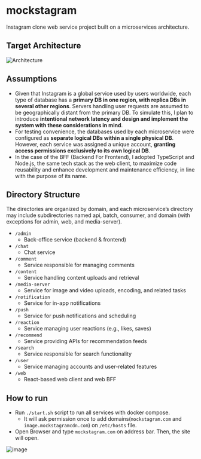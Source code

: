 # mockstagram

Instagram clone web service project built on a microservices architecture.

## Target Architecture
![Architecture](https://github.com/user-attachments/assets/e1e82eaf-41f9-49b7-9bff-51e3355f5a14)

## Assumptions
* Given that Instagram is a global service used by users worldwide, each type of database has a **primary DB in one region, with replica DBs in several other regions**. Servers handling user requests are assumed to be geographically distant from the primary DB. To simulate this, I plan to introduce **intentional network latency and design and implement the system with these considerations in mind**.
* For testing convenience, the databases used by each microservice were configured as **separate logical DBs within a single physical DB**. However, each service was assigned a unique account, **granting access permissions exclusively to its own logical DB**.
* In the case of the BFF (Backend For Frontend), I adopted TypeScript and Node.js, the same tech stack as the web client, to maximize code reusability and enhance development and maintenance efficiency, in line with the purpose of its name.

## Directory Structure

The directories are organized by domain, and each microservice’s directory may include subdirectories named api, batch, consumer, and domain (with exceptions for admin, web, and media-server).

* `/admin`
  * Back-office service (backend & frontend)
* `/chat`
  * Chat service
* `/comment`
  * Service responsible for managing comments
* `/content`
  * Service handling content uploads and retrieval
* `/media-server`
  * Service for image and video uploads, encoding, and related tasks
* `/notification`
  * Service for in-app notifications
* `/push`
  * Service for push notifications and scheduling
* `/reaction`
  * Service managing user reactions (e.g., likes, saves)
* `/recommend`
  * Service providing APIs for recommendation feeds
* `/search`
  * Service responsible for search functionality
* `/user`
  * Service managing accounts and user-related features
* `/web`
  * React-based web client and web BFF

## How to run

* Run `./start.sh` script to run all services with docker compose.
  * It will ask permission once to add domains(`mockstagram.com` and `image.mockstagramcdn.com`) on `/etc/hosts` file.
* Open Browser and type `mockstagram.com` on address bar. Then, the site will open.

![image](https://github.com/user-attachments/assets/69b9f333-71ba-4550-9315-1d1b812d7111)


